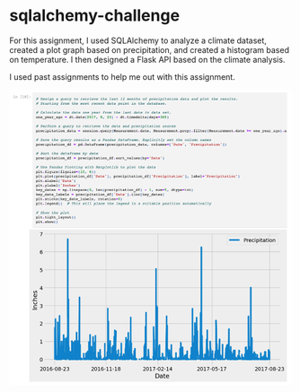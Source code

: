 # sqlalchemy-challenge

For this assignment, I used SQLAlchemy to analyze a climate dataset, created a plot graph based on precipitation, and created a histogram based on temperature. I then designed a Flask API based on the climate analysis.

I used past assignments to help me out with this assignment.

![data](data.png)
